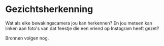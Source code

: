 # Gezichtsherkenning

Wat als elke bewakingscamera jou kan herkennen? En jou meteen kan linken aan foto's van dat feestje die een vriend op Instagram heeft gezet?

Bronnen volgen nog.
